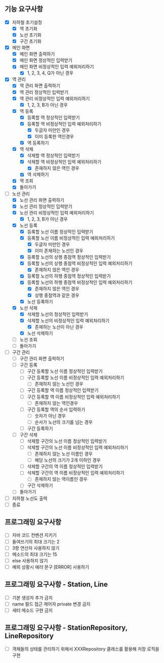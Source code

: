 ## 기능 요구사항

- [x] 지하철 초기설정
    - [x] 역 초기화
    - [x] 노선 초기화
    - [x] 구간 초기화
- [x] 메인 화면
    - [x] 메인 화면 출력하기
    - [x] 메인 화면 정상적인 입력받기
    - [x] 메인 화면 비정상적인 입력 예외처리하기
        - [x] 1, 2, 3, 4, Q가 아닌 경우
- [x] 역 관리
    - [x] 역 관리 화면 출력하기
    - [x] 역 관리 정상적인 입력받기
    - [x] 역 관리 비정상적인 입력 예외처리하기
        - [x] 1, 2, 3, B가 아닌 경우
    - [x] 역 등록
        - [x] 등록할 역 정상적인 입력받기
        - [x] 등록할 역 비정상적인 입력 예외처리하기
            - [x] 두글자 미만인 경우
            - [x] 이미 등록한 역인경우
        - [x] 역 등록하기
    - [x] 역 삭제
        - [x] 삭제할 역 정상적인 입력받기
        - [x] 삭제할 역 비정상적인 입력 예외처리하기
            - [x] 존재하지 않은 역인 경우
        - [x] 역 삭제하기
    - [x] 역 조회
    - [x] 돌아가기
- [ ] 노선 관리
    - [x] 노선 관리 화면 출력하기
    - [x] 노선 관리 정상적인 입력받기
    - [x] 노선 관리 비정상적인 입력 예외처리하기
        - [x] 1, 2, 3, B가 아닌 경우
    - [x] 노선 등록
        - [x] 등록할 노선 이름 정상적인 입력받기
        - [x] 등록할 노선 이름 비정상적인 입력 예외처리하기
            - [x] 두글자 미만인 경우
            - [x] 이미 존재하는 노선인 경우
        - [x] 등록할 노선의 상행 종점역 정상적인 입력받기
        - [x] 등록할 노선의 상행 종점역 비정상적인 입력 예외처리하기
            - [x] 존재하지 않은 역인 경우
        - [x] 등록할 노선의 하행 종점역 정상적인 입력받기
        - [x] 등록할 노선의 하행 종점역 비정상적인 입력 예외처리하기
            - [x] 존재하지 않은 역인 경우
            - [x] 상행 종점역과 같은 경우
        - [x] 노선 등록하기
    - [x] 노선 삭제
        - [x] 삭제할 노선의 정상적인 입력받기
        - [x] 삭제할 노선의 비정상적인 입력 예외처리하기
            - [x] 존재하는 노선이 아닌 경우
        - [x] 노선 삭제하기
    - [ ] 노선 조회
    - [ ] 돌아가기
- [ ] 구간 관리
    - [ ] 구간 관리 화면 출력하기
    - [ ] 구간 등록
        - [ ] 구간 등록할 노선 이름 정상적인 입력받기
        - [ ] 구간 등록할 노선 이름 비정상적인 입력 예외처리하기
            - [ ] 존재하지 않는 노선인 경우
        - [ ] 구간 등록할 역 이름 정상적인 입력받기
        - [ ] 구간 등록할 역 이름 비정상적인 입력 예외처리하기
            - [ ] 존재하지 않는 역인경우
        - [ ] 구간 등록할 역의 순서 입력하기
            - [ ] 숫자가 아닌 경우
            - [ ] 순서가 노선의 크기를 넘는 경우
        - [ ] 구간 등록하기
    - [ ] 구간 삭제
        - [ ] 삭제할 구간의 노선 이름 정상적인 입력받기
        - [ ] 삭제할 구간의 노선 이름 비정상적인 입력 예외처리하기
            - [ ] 존재하지 않는 노선 이름인 경우
            - [ ] 해당 노선의 크기가 2개 이하인 경우
        - [ ] 삭제할 구간의 역 이름 정상적인 입력받기
        - [ ] 삭제할 구간의 역 이름 비정상적인 입력 예외처리하기
            - [ ] 존재하지 않는 역이름인 경우
        - [ ] 구간 삭제하기
    - [ ] 돌아가기
- [ ] 지하철 노선도 출력
- [ ] 종료

## 프로그래밍 요구사항

- [ ] 자바 코드 컨벤션 지키기
- [ ] 들여쓰기의 최대 크기는 2
- [ ] 3항 연산자 사용하지 않기
- [ ] 메소드의 최대 크기는 15
- [ ] else 사용하지 않기
- [ ] 예외 상황시 에러 문구 [ERROR] 사용하기

## 프로그래밍 요구사항 - Station, Line

- [ ] 기본 생성자 추가 금지
- [ ] name 필드 접근 제어자 private 변경 금지
- [ ] 세터 메소드 구현 금지

## 프로그래밍 요구사항 - StationRepository, LineRepository

- [ ] 객체들의 상태를 관리하기 위해서 XXXRepository 클래스를 활용해 저장 로직을 구현